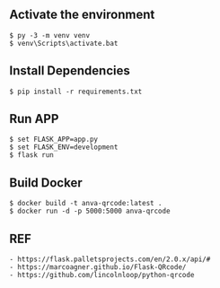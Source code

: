 ## Activate the environment
    $ py -3 -m venv venv
    $ venv\Scripts\activate.bat 
## Install Dependencies
    $ pip install -r requirements.txt
## Run APP
    $ set FLASK_APP=app.py
    $ set FLASK_ENV=development
    $ flask run
## Build Docker
    $ docker build -t anva-qrcode:latest .
    $ docker run -d -p 5000:5000 anva-qrcode


## REF
    - https://flask.palletsprojects.com/en/2.0.x/api/#
    - https://marcoagner.github.io/Flask-QRcode/
    - https://github.com/lincolnloop/python-qrcode
